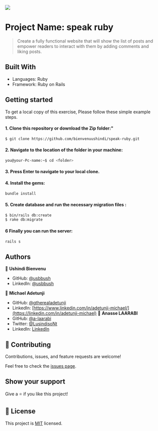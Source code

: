 ![](https://img.shields.io/badge/Microverse-blueviolet)

# Project Name: speak ruby
> Create a fully functional website that will show the list of posts and empower readers to interact with them by adding comments and liking posts.

## Built With
- Languages: Ruby
- Framework: Ruby on Rails

## Getting started
To get a local copy of this exercise, Please follow these simple example steps.

#### 1. Clone this repository or download the Zip folder:"

```bash command
$ git clone https://github.com/bienvenuushindi/speak-ruby.git
```
#### 2. Navigate to the location of the folder in your machine:
```bash command
you@your-Pc-name:~$ cd <folder>
```
#### 3. Press Enter to navigate to your local clone.
#### 4. Install the gems:
```bash command
bundle install
```
#### 5. Create database and run the necessary migration files :
```bash command
$ bin/rails db:create
$ rake db:migrate
```
#### 6 Finally you can run the server:
```bash command
rails s
```
## Authors
👤 **Ushindi Bienvenu**
- GitHub: [@usbbush](https://github.com/bienvenuushindi)
- LinkedIn: [@usbbush](https://www.linkedin.com/in/usbbush/)

👤 **Michael Adetunji**
- GitHub: [@gtherealadetunji](https://github.com/therealadetunji)
- LinkedIn: [https://www.linkedin.com/in/adetunji-michael/](https://linkedin.com/in/adetunji-michael)
👤 **Anasse LAARABI**
- GitHub: [@a-laarabi](https://github.com/a-laarabi)
- Twitter: [@LusindisoNt](https://twitter.com/AnasseLaarabi)
- LinkedIn: [LinkedIn](https://www.linkedin.com/in/a-laarabi/)

## 🤝 Contributing

Contributions, issues, and feature requests are welcome!

Feel free to check the [issues page](../../issues/).

## Show your support

Give a ⭐️ if you like this project!

## 📝 License

This project is [MIT](./MIT.md) licensed.
